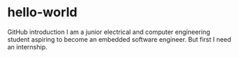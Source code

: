 # hello-world
GitHub introduction
I am a junior electrical and computer engineering student aspiring to become an embedded software engineer.  But first I need an internship.
